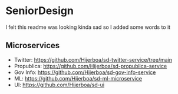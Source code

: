 # SeniorDesign

I felt this readme was looking kinda sad so I added some words to it

## Microservices
- Twitter: https://github.com/Hijerboa/sd-twitter-service/tree/main
- Propublica: https://github.com/Hijerboa/sd-propublica-service
- Gov Info: https://github.com/Hijerboa/sd-gov-info-service
- ML: https://github.com/Hijerboa/sd-ml-microservice
- UI: https://github.com/Hijerboa/sd-ui
